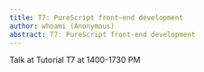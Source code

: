 ```yaml
---
title: T7: PureScript front-end development
author: whoami (Anonymous)
abstract: T7: PureScript front-end development
---
```


Talk at Tutorial T7 at 1400-1730 PM
